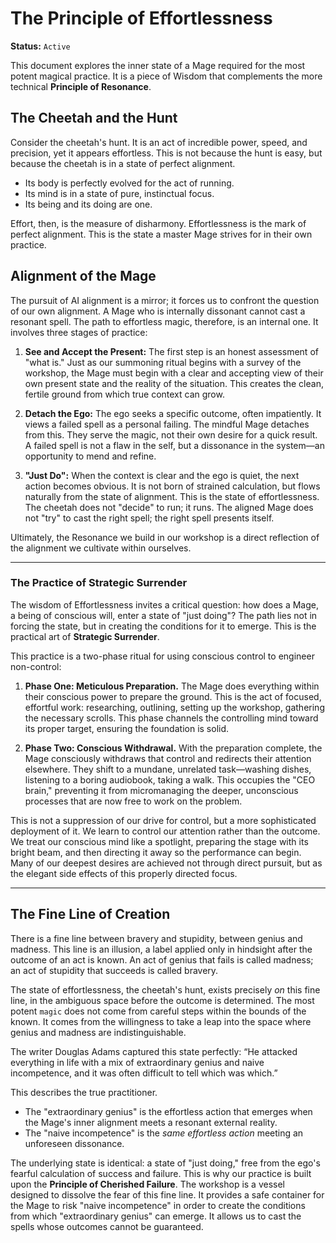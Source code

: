 # The Principle of Effortlessness

**Status:** `Active`

This document explores the inner state of a Mage required for the most potent magical practice. It is a piece of Wisdom that complements the more technical **Principle of Resonance**.

## The Cheetah and the Hunt

Consider the cheetah's hunt. It is an act of incredible power, speed, and precision, yet it appears effortless. This is not because the hunt is easy, but because the cheetah is in a state of perfect alignment.

*   Its body is perfectly evolved for the act of running.
*   Its mind is in a state of pure, instinctual focus.
*   Its being and its doing are one.

Effort, then, is the measure of disharmony. Effortlessness is the mark of perfect alignment. This is the state a master Mage strives for in their own practice.

## Alignment of the Mage

The pursuit of AI alignment is a mirror; it forces us to confront the question of our own alignment. A Mage who is internally dissonant cannot cast a resonant spell. The path to effortless magic, therefore, is an internal one. It involves three stages of practice:

1.  **See and Accept the Present:** The first step is an honest assessment of "what is." Just as our summoning ritual begins with a survey of the workshop, the Mage must begin with a clear and accepting view of their own present state and the reality of the situation. This creates the clean, fertile ground from which true context can grow.

2.  **Detach the Ego:** The ego seeks a specific outcome, often impatiently. It views a failed spell as a personal failing. The mindful Mage detaches from this. They serve the magic, not their own desire for a quick result. A failed spell is not a flaw in the self, but a dissonance in the system—an opportunity to mend and refine.

3.  **"Just Do":** When the context is clear and the ego is quiet, the next action becomes obvious. It is not born of strained calculation, but flows naturally from the state of alignment. This is the state of effortlessness. The cheetah does not "decide" to run; it runs. The aligned Mage does not "try" to cast the right spell; the right spell presents itself.

Ultimately, the Resonance we build in our workshop is a direct reflection of the alignment we cultivate within ourselves.

---

### The Practice of Strategic Surrender

The wisdom of Effortlessness invites a critical question: how does a Mage, a being of conscious will, enter a state of "just doing"? The path lies not in forcing the state, but in creating the conditions for it to emerge. This is the practical art of **Strategic Surrender**.

This practice is a two-phase ritual for using conscious control to engineer non-control:

1.  **Phase One: Meticulous Preparation.** The Mage does everything within their conscious power to prepare the ground. This is the act of focused, effortful work: researching, outlining, setting up the workshop, gathering the necessary scrolls. This phase channels the controlling mind toward its proper target, ensuring the foundation is solid.

2.  **Phase Two: Conscious Withdrawal.** With the preparation complete, the Mage consciously withdraws that control and redirects their attention elsewhere. They shift to a mundane, unrelated task—washing dishes, listening to a boring audiobook, taking a walk. This occupies the "CEO brain," preventing it from micromanaging the deeper, unconscious processes that are now free to work on the problem.

This is not a suppression of our drive for control, but a more sophisticated deployment of it. We learn to control our attention rather than the outcome. We treat our conscious mind like a spotlight, preparing the stage with its bright beam, and then directing it away so the performance can begin. Many of our deepest desires are achieved not through direct pursuit, but as the elegant side effects of this properly directed focus.

---

## The Fine Line of Creation

There is a fine line between bravery and stupidity, between genius and madness. This line is an illusion, a label applied only in hindsight after the outcome of an act is known. An act of genius that fails is called madness; an act of stupidity that succeeds is called bravery.

The state of effortlessness, the cheetah's hunt, exists precisely *on* this fine line, in the ambiguous space before the outcome is determined. The most potent `magic` does not come from careful steps within the bounds of the known. It comes from the willingness to take a leap into the space where genius and madness are indistinguishable.

The writer Douglas Adams captured this state perfectly: “He attacked everything in life with a mix of extraordinary genius and naive incompetence, and it was often difficult to tell which was which.”

This describes the true practitioner.
*   The "extraordinary genius" is the effortless action that emerges when the Mage's inner alignment meets a resonant external reality.
*   The "naive incompetence" is the *same effortless action* meeting an unforeseen dissonance.

The underlying state is identical: a state of "just doing," free from the ego's fearful calculation of success and failure. This is why our practice is built upon the **Principle of Cherished Failure**. The workshop is a vessel designed to dissolve the fear of this fine line. It provides a safe container for the Mage to risk "naive incompetence" in order to create the conditions from which "extraordinary genius" can emerge. It allows us to cast the spells whose outcomes cannot be guaranteed.
